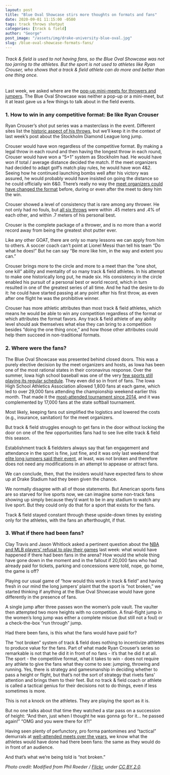 ```yaml
---
layout: post
title: "Blue Oval Showcase stirs more thoughts on formats and fans"
date: 2020-09-01 11:15:00 -0500
tags: track throws shotput
categories: [track & field]
author: "George"
post_image: "/assets/img/drake-university-blue-oval.jpg"
slug: /blue-oval-showcase-formats-fans/
---
```

<h6>Track & field is used to not having fans, so the Blue Oval Showcase was not too jarring to the athletes. But the sport is not used to athletes like Ryan Crouser, who shows that a track & field athlete can do more and better than one thing once.</h6>

Last week, we asked where are the [pop-up mini-meets for throwers and jumpers](https://blog.nalathletics.com/2020/08/24/where-pop-up-meets-jumpers-throwers). The Blue Oval Showcase was neither a pop-up or a mini-meet, but it at least gave us a few things to talk about in the field events.

### 1. How to win in any competitive format: Be like Ryan Crouser

Ryan Crouser’s shot put series was a masterclass in the event. Different sites list the [historic aspect of his throws](http://www.thesportsexaminer.com/highlights-crouser-explodes-to-22-72-m-74-6-1-2-in-des-moines-tour-de-france-starts-with-wins-by-kristoff-and-alaphilippe/), but we’ll keep it in the context of last week’s post about the Stockholm Diamond League long jump. 

Crouser would have won regardless of the competitive format. By making a legal throw in each round and then having the longest throw in each round, Crouser would have won a “5+1” system as Stockholm had. He would have won if total / average distance decided the match. If the meet organizers had decided to adapt golf’s match play rules, he would have won 4&2. Seeing how he continued launching bombs well after his victory was assured, he would probably would have insisted on going the distance so he could officially win 6&0. There’s really no way the [meet organizers could have changed the format](https://blog.nalathletics.com/2020/08/27/lessons-long-jumpers-stockholm-golf-tennis) before, during or even after the meet to deny him the win.

Crouser showed a level of consistency that is rare among any thrower. He not only had no fouls, but [all six throws](https://live.pttiming.com/?mid=2011) were within .45 meters and .4% of each other, and within .7 meters of his personal best.

Crouser is the complete package of a thrower, and is no more than a world record away from being the greatest shot putter ever. 

Like any other GOAT, there are only so many lessons we can apply from him to others. A soccer coach can’t point at Lionel Messi than tell his team “Do what he does!” But he can say “Be more like him, in the way and extent you can.”

Crouser brings more to the circle and more to a meet than the “one shot, one kill” ability and mentality of so many track & field athletes. In his attempt to make one historically long put, he made six. His consistency in the circle enabled his pursuit of a personal best or world record, which in turn resulted in one of the greatest series of all time. And he had the desire to do it: he could have started passing at any point after his first throw, as even after one flight he was the prohibitive winner.

Crouser has more athletic attributes than most track & field athletes, which means he would be able to win any competition regardless of the format or which attributes the format favors. Any track & field athlete of any ability level should ask themselves what else they can bring to a competition besides “doing the one thing once,” and how those other attributes could help them succeed in non-traditional formats.

### 2. Where were the fans?

The Blue Oval Showcase was presented behind closed doors. This was a purely elective decision by the meet organizers and hosts, as Iowa has been one of the most rational states in their coronavirus response. Over the summer, Iowa high school baseball was one of the very [few sports still playing its regular schedule](https://www.iahsaa.org/baseball-2020-ticket-update/). They even did so in front of fans. The Iowa High School Athletics Association allowed 1,800 fans at each game, which led to over 29,000 fans attending the championship weekend earlier this month. That made it the [most-attended tournament since 2014](https://twitter.com/iahsbb/status/1290044792873811970), and it was complemented by 17,000 fans at the state softball tournament.

Most likely, keeping fans out simplified the logistics and lowered the costs (e.g., insurance, sanitation) for the meet organizers. 

But track & field struggles enough to get fans in the door without locking the door on one of the few opportunities fans had to see live elite track & field this season. 

Establishment track & fieldsters always say that fan engagement and attendance in the sport is fine, just fine, and it was only last weekend that [elite long jumpers said their event](https://blog.nalathletics.com/2020/08/27/lessons-long-jumpers-stockholm-golf-tennis), at least, was not broken and therefore does not need any modifications in an attempt to appease or attract fans.

We can conclude, then, that the insiders would have expected fans to show up at Drake Stadium had they been given the chance. 

We normally disagree with all of those statements. But American sports fans are so starved for live sports now, we can imagine some non-track fans showing up simply because they’d want to be in any stadium to watch any live sport. But they could only do that for a sport that exists for the fans. 

Track & field stayed constant through these upside-down times by existing only for the athletes, with the fans an afterthought, if that.

### 3. What if there had been fans?

Clay Travis and Jason Whitlock asked a pertinent question about the [NBA and MLB players’ refusal to play their games](https://www.outkick.com/outkick-podcasts/) last week: what would have happened if there had been fans in the arena? How would the whole thing have gone down in the moment and in the fallout if 20,000 fans who had already paid for tickets, parking and concessions were told, nope, go home, the game is off?

Playing our usual game of “how would this work in track & field” and having fresh in our mind the long jumpers’ plaint that the sport is “not broken,” we started thinking if anything at the Blue Oval Showcase would have gone differently in the presence of fans. 

A single jump after three passes won the women’s pole vault. The vaulter then attempted two more heights with no competition. A final-flight jump in the women’s long jump was either a complete miscue (but still not a foul) or a check-the-box “run through” jump. 

Had there been fans, is this what the fans would have paid for?

The “not broken” system of track & field does nothing to incentivize athletes to produce value for the fans. Part of what made Ryan Crouser’s series so remarkable is not that he did it in front of no fans - it’s that he did it at all. The sport - the competitive format, what it takes to win - does not require any athlete to give the fans what they come to see: jumping, throwing and running. Yes, there is strategy and gamesmanship in deciding whether to pass a height or flight, but that’s not the sort of strategy that rivets fans’ attention and brings them to their feet. But no track & field coach or athlete is called a tactical genius for their decisions not to do things, even if less sometimes is more. 

This is not a knock on the athletes. They are playing the sport as it is. 

But no one talks about that time they watched a star pass on a succession of height: “And then, just when I thought he was gonna go for it... he passed again!” “OMG and you were there for it?!” 

Having seen plenty of perfunctory, pro forma pantomimes and “tactical” demurrals at [well-attended meets over the years](https://blog.nalathletics.com/2020/08/03/finding-professional-track-and-field-athletes), we know what the athletes would have done had there been fans: the same as they would do in front of an audience.

And that’s what we’re being told is “not broken.”

<em>Photo credit: Modified from Phil Roeder / [Flickr](https://flic.kr/p/9TCvts), under [CC BY 2.0](https://creativecommons.org/licenses/by/2.0/).</em>
